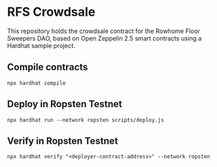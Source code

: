 # RFS Crowdsale

This repository holds the crowdsale contract for the Rowhome Floor Sweepers DAO, based on Open Zeppelin 2.5 smart contracts using a Hardhat sample project.

## Compile contracts

```shell
npx hardhat compile
```

## Deploy in Ropsten Testnet

```shell
npx hardhat run --network ropsten scripts/deploy.js
```

## Verify in Ropsten Testnet

```shell
npx hardhat verify "<deployer-contract-address>" --network ropsten
```
